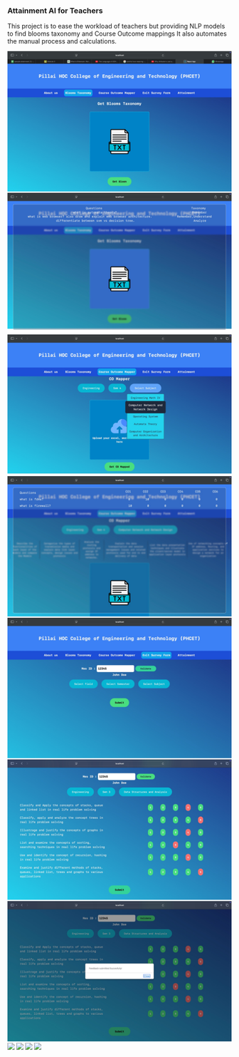 ### Attainment AI for Teachers

This project is to ease the workload of teachers but providing NLP models to find blooms taxonomy and Course Outcome mappings
It also automates the manual process and calculations.

<img src="Images/1.jpeg">
<img src="Images/2.jpeg">
<img src="Images/3.jpeg">
<img src="Images/4.jpeg">
<img src="Images/5.jpeg">
<img src="Images/6.jpeg">
<img src="Images/7.jpeg">
<img src="Images/8.jpeg">
<img src="Images/9.jpeg">
<img src="Images/10.jpeg">
<img src="Images/11.jpeg">